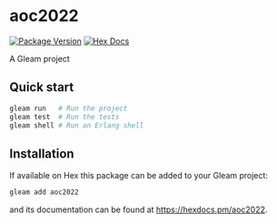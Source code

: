 # aoc2022

[![Package Version](https://img.shields.io/hexpm/v/aoc2022)](https://hex.pm/packages/aoc2022)
[![Hex Docs](https://img.shields.io/badge/hex-docs-ffaff3)](https://hexdocs.pm/aoc2022/)

A Gleam project

## Quick start

```sh
gleam run   # Run the project
gleam test  # Run the tests
gleam shell # Run an Erlang shell
```

## Installation

If available on Hex this package can be added to your Gleam project:

```sh
gleam add aoc2022
```

and its documentation can be found at <https://hexdocs.pm/aoc2022>.
